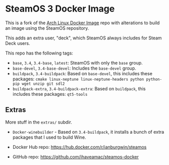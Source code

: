 # SteamOS 3 Docker Image

This is a fork of the [Arch Linux Docker Image](https://gitlab.archlinux.org/archlinux/archlinux-docker) repo with alterations to build an image using the SteamOS repository.

This adds an extra user, "deck", which SteamOS always includes for Steam Deck users.

This repo has the following tags:
* `base`, `3.4`, `3.4-base`, `latest`: SteamOS with only the `base` group.
* `base-devel`, `3.4-base-devel`: Includes the `base-devel` group.
* `buildpack`, `3.4-buildpack`: Based on `base-devel`, this includes these packages: `cmake linux-neptune linux-neptune-headers python python-pip wget unzip git sdl2`
* `buildpack-extra`, `3.4-buildpack-extra`: Based on `buildpack`, this includes these packages: `qt5-tools`

## Extras

More stuff in the `extras/` subdir.

* `Docker-winebuilder` - Based on `3.4-buildpack`, it installs a bunch of extra packages that I used to build Wine.

* Docker Hub repo: https://hub.docker.com/r/ianburgwin/steamos
* GitHub repo: https://github.com/ihaveamac/steamos-docker
